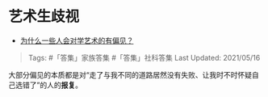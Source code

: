 # 艺术生歧视 

- [为什么一些人会对学艺术的有偏见？](https://www.zhihu.com/question/306147056/answer/573556301)

>Tags: #「答集」家族答集 #「答集」社科答集 
>Last Updated: 2021/05/16

大部分偏见的本质都是对“走了与我不同的道路居然没有失败、让我时不时怀疑自己选错了”的人的**报复**。